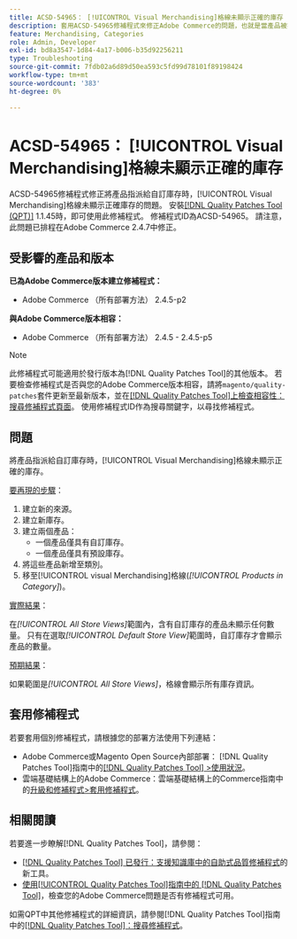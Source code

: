 ```yaml
---
title: ACSD-54965： [!UICONTROL Visual Merchandising]格線未顯示正確的庫存
description: 套用ACSD-54965修補程式來修正Adobe Commerce的問題，也就是當產品被指派給自訂庫存時，[!UICONTROL Visual Merchandising]格線無法顯示正確的庫存。
feature: Merchandising, Categories
role: Admin, Developer
exl-id: bd8a3547-1d84-4a17-b006-b35d92256211
type: Troubleshooting
source-git-commit: 7fdb02a6d89d50ea593c5fd99d78101f89198424
workflow-type: tm+mt
source-wordcount: '383'
ht-degree: 0%

---
```


# ACSD-54965： [!UICONTROL Visual Merchandising]格線未顯示正確的庫存

ACSD-54965修補程式修正將產品指派給自訂庫存時，[!UICONTROL Visual Merchandising]格線未顯示正確庫存的問題。 安裝[[!DNL Quality Patches Tool (QPT)]](https://experienceleague.adobe.com/zh-hant/docs/commerce-operations/tools/quality-patches-tool/quality-patches-tool-to-self-serve-quality-patches) 1.1.45時，即可使用此修補程式。 修補程式ID為ACSD-54965。 請注意，此問題已排程在Adobe Commerce 2.4.7中修正。

## 受影響的產品和版本

**已為Adobe Commerce版本建立修補程式：**

* Adobe Commerce （所有部署方法） 2.4.5-p2

**與Adobe Commerce版本相容：**

* Adobe Commerce （所有部署方法） 2.4.5 - 2.4.5-p5

>[!NOTE]
>
>此修補程式可能適用於發行版本為[!DNL Quality Patches Tool]的其他版本。 若要檢查修補程式是否與您的Adobe Commerce版本相容，請將`magento/quality-patches`套件更新至最新版本，並在[[!DNL Quality Patches Tool]上檢查相容性：搜尋修補程式頁面](https://experienceleague.adobe.com/tools/commerce-quality-patches/index.html?lang=zh-Hant)。 使用修補程式ID作為搜尋關鍵字，以尋找修補程式。

## 問題

將產品指派給自訂庫存時，[!UICONTROL Visual Merchandising]格線未顯示正確的庫存。

<u>要再現的步驟</u>：

1. 建立新的來源。
1. 建立新庫存。
1. 建立兩個產品：
   * 一個產品僅具有自訂庫存。
   * 一個產品僅具有預設庫存。
1. 將這些產品新增至類別。
1. 移至[!UICONTROL visual Merchandising]格線(*[!UICONTROL Products in Category]*)。

<u>實際結果</u>：

在&#x200B;*[!UICONTROL All Store Views]*&#x200B;範圍內，含有自訂庫存的產品未顯示任何數量。 只有在選取&#x200B;*[!UICONTROL Default Store View]*&#x200B;範圍時，自訂庫存才會顯示產品的數量。

<u>預期結果</u>：

如果範圍是&#x200B;*[!UICONTROL All Store Views]*，格線會顯示所有庫存資訊。

## 套用修補程式

若要套用個別修補程式，請根據您的部署方法使用下列連結：

* Adobe Commerce或Magento Open Source內部部署： [!DNL Quality Patches Tool]指南中的[[!DNL Quality Patches Tool] >使用狀況](/help/tools/quality-patches-tool/usage.md)。
* 雲端基礎結構上的Adobe Commerce：雲端基礎結構上的Commerce指南中的[升級和修補程式>套用修補程式](https://experienceleague.adobe.com/docs/commerce-cloud-service/user-guide/develop/upgrade/apply-patches.html?lang=zh-Hant)。

## 相關閱讀

若要進一步瞭解[!DNL Quality Patches Tool]，請參閱：

* [[!DNL Quality Patches Tool] 已發行：支援知識庫中的自助式品質修補程式](https://experienceleague.adobe.com/zh-hant/docs/commerce-operations/tools/quality-patches-tool/quality-patches-tool-to-self-serve-quality-patches)的新工具。
* [使用[!UICONTROL Quality Patches Tool]指南中的 [!DNL Quality Patches Tool]](/help/tools/quality-patches-tool/patches-available-in-qpt/check-patch-for-magento-issue-with-magento-quality-patches.md)，檢查您的Adobe Commerce問題是否有修補程式可用。


如需QPT中其他修補程式的詳細資訊，請參閱[!DNL Quality Patches Tool]指南中的[[!DNL Quality Patches Tool]：搜尋修補程式](https://experienceleague.adobe.com/tools/commerce-quality-patches/index.html?lang=zh-Hant)。
